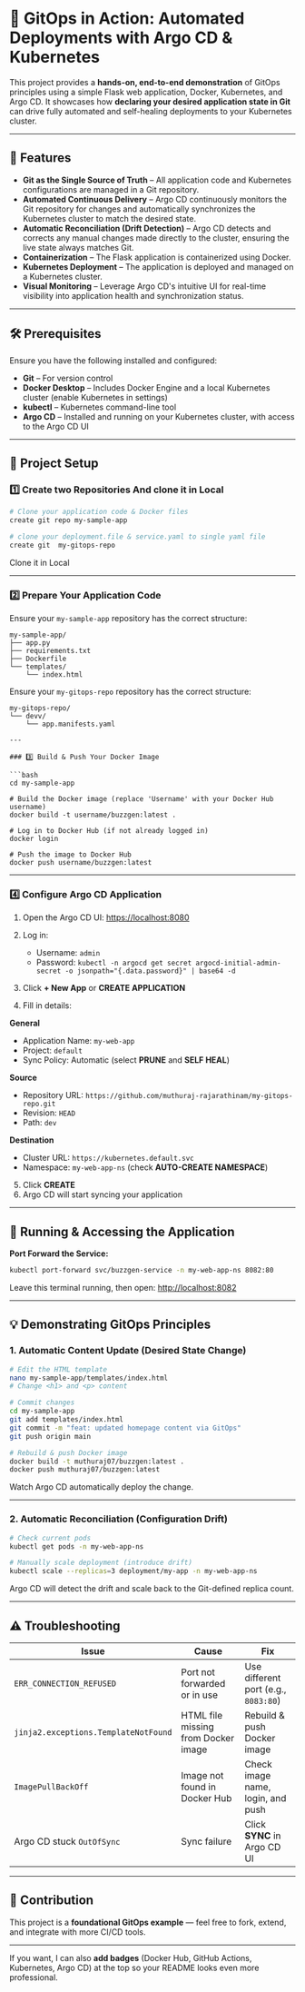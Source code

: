 # 🚀 GitOps in Action: Automated Deployments with Argo CD & Kubernetes

This project provides a **hands-on, end-to-end demonstration** of GitOps principles using a simple Flask web application, Docker, Kubernetes, and Argo CD.
It showcases how **declaring your desired application state in Git** can drive fully automated and self-healing deployments to your Kubernetes cluster.

---

## 🌟 Features

* **Git as the Single Source of Truth** – All application code and Kubernetes configurations are managed in a Git repository.
* **Automated Continuous Delivery** – Argo CD continuously monitors the Git repository for changes and automatically synchronizes the Kubernetes cluster to match the desired state.
* **Automatic Reconciliation (Drift Detection)** – Argo CD detects and corrects any manual changes made directly to the cluster, ensuring the live state always matches Git.
* **Containerization** – The Flask application is containerized using Docker.
* **Kubernetes Deployment** – The application is deployed and managed on a Kubernetes cluster.
* **Visual Monitoring** – Leverage Argo CD's intuitive UI for real-time visibility into application health and synchronization status.

---

## 🛠️ Prerequisites

Ensure you have the following installed and configured:

* **Git** – For version control
* **Docker Desktop** – Includes Docker Engine and a local Kubernetes cluster (enable Kubernetes in settings)
* **kubectl** – Kubernetes command-line tool
* **Argo CD** – Installed and running on your Kubernetes cluster, with access to the Argo CD UI

---

## 🚀 Project Setup

### 1️⃣ Create two Repositories And clone it in Local

```bash
# Clone your application code & Docker files
create git repo my-sample-app

# clone your deployment.file & service.yaml to single yaml file
create git  my-gitops-repo
```
Clone it in Local

---

### 2️⃣ Prepare Your Application Code

Ensure your `my-sample-app` repository has the correct structure:

```
my-sample-app/
├── app.py
├── requirements.txt
├── Dockerfile
└── templates/
    └── index.html
```
Ensure your `my-gitops-repo` repository has the correct structure:

```
my-gitops-repo/
└── devv/
    └── app.manifests.yaml

---

### 3️⃣ Build & Push Your Docker Image

```bash
cd my-sample-app

# Build the Docker image (replace 'Username' with your Docker Hub username)
docker build -t username/buzzgen:latest .

# Log in to Docker Hub (if not already logged in)
docker login

# Push the image to Docker Hub
docker push username/buzzgen:latest
```

---

### 4️⃣ Configure Argo CD Application

1. Open the Argo CD UI: [https://localhost:8080](https://localhost:8080)
2. Log in:

   * Username: `admin`
   * Password: `kubectl -n argocd get secret argocd-initial-admin-secret -o jsonpath="{.data.password}" | base64 -d`
3. Click **+ New App** or **CREATE APPLICATION**
4. Fill in details:

**General**

* Application Name: `my-web-app`
* Project: `default`
* Sync Policy: Automatic (select **PRUNE** and **SELF HEAL**)

**Source**

* Repository URL: `https://github.com/muthuraj-rajarathinam/my-gitops-repo.git`
* Revision: `HEAD`
* Path: `dev`

**Destination**

* Cluster URL: `https://kubernetes.default.svc`
* Namespace: `my-web-app-ns` (check **AUTO-CREATE NAMESPACE**)

5. Click **CREATE**
6. Argo CD will start syncing your application

---

## 🏃 Running & Accessing the Application

**Port Forward the Service:**

```bash
kubectl port-forward svc/buzzgen-service -n my-web-app-ns 8082:80
```

Leave this terminal running, then open:
[http://localhost:8082](http://localhost:8082)

---

## 💡 Demonstrating GitOps Principles

### 1. Automatic Content Update (Desired State Change)

```bash
# Edit the HTML template
nano my-sample-app/templates/index.html
# Change <h1> and <p> content

# Commit changes
cd my-sample-app
git add templates/index.html
git commit -m "feat: updated homepage content via GitOps"
git push origin main

# Rebuild & push Docker image
docker build -t muthuraj07/buzzgen:latest .
docker push muthuraj07/buzzgen:latest
```

Watch Argo CD automatically deploy the change.

---

### 2. Automatic Reconciliation (Configuration Drift)

```bash
# Check current pods
kubectl get pods -n my-web-app-ns

# Manually scale deployment (introduce drift)
kubectl scale --replicas=3 deployment/my-app -n my-web-app-ns
```

Argo CD will detect the drift and scale back to the Git-defined replica count.

---


## ⚠️ Troubleshooting

| Issue                                | Cause                               | Fix                                  |
| ------------------------------------ | ----------------------------------- | ------------------------------------ |
| `ERR_CONNECTION_REFUSED`             | Port not forwarded or in use        | Use different port (e.g., `8083:80`) |
| `jinja2.exceptions.TemplateNotFound` | HTML file missing from Docker image | Rebuild & push Docker image          |
| `ImagePullBackOff`                   | Image not found in Docker Hub       | Check image name, login, and push    |
| Argo CD stuck `OutOfSync`            | Sync failure                        | Click **SYNC** in Argo CD UI         |

---

## 🤝 Contribution

This project is a **foundational GitOps example** — feel free to fork, extend, and integrate with more CI/CD tools.

---

If you want, I can also **add badges** (Docker Hub, GitHub Actions, Kubernetes, Argo CD) at the top so your README looks even more professional.
